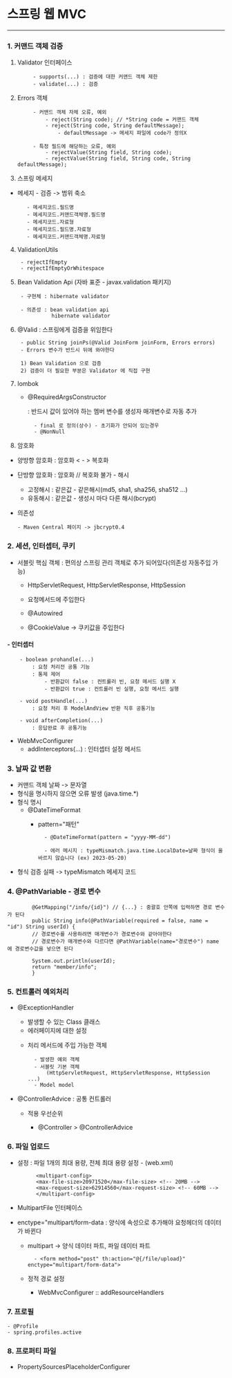 # 스프링 웹 MVC

---------------------------------------------------------------------------
### 1. 커맨드 객체 검증
1) Validator 인터페이스

            - supports(...) : 검증에 대한 커맨드 객체 제한
            - validate(...) : 검증
        
2) Errors 객체

            - 커맨드 객체 자체 오류, 예외
                - reject(String code); // *String code = 커맨드 객체
                - reject(String code, String defaultMessage);
                    - defaultMessage -> 메세지 파일에 code가 정의X

            - 특정 필드에 해당하는 오류, 예외
                - rejectValue(String field, String code);
                - rejectValue(String field, String code, String defaultMessage);

3) 스프링 메세지
- 메세지 - 검증 -> 범위 축소
   
         - 메세지코드.필드명
         - 메세지코드.커맨드객체명.필드명
         - 메세지코드.자료형
         - 메세지코드.필드명.자료형
         - 메세지코드.커맨드객체명.자료형

4) ValidationUtils

        - rejectIfEmpty
        - rejectIfEmptyOrWhitespace

5) Bean Validation Api (자바 표준 - javax.validation 패키지)

        - 구현체 : hibernate validator 

        - 의존성 : bean validation api 
                  hibernate validator

6) @Valid : 스프링에게 검증을 위임한다
   
        - public String joinPs(@Valid JoinForm joinForm, Errors errors)
        - Errors 변수가 반드시 뒤에 와야한다

        1) Bean Validation 으로 검증
        2) 검증이 더 필요한 부분은 Validator 에 직접 구현
7) lombok
    - @RequiredArgsConstructor
   
      : 반드시 값이 있어야 하는 멤버 변수를 생성자 매개변수로 자동 추가
      
            - final 로 정의(상수) - 초기화가 안되어 있는경우
            - @NonNull
8) 암호화
- 양방향 암호화 : 암호화 < - > 복호화
   

- 단방향 암호화 : 암호화 // 복호화 불가 - 해시
      
   - 고정해시 : 같은값 - 같은해시(md5, sha1, sha256, sha512 ...)
   - 유동해시 : 같은값 - 생성시 마다 다른 해시(bcrypt)
  
- 의존성
      
      - Maven Central 페이지 -> jbcrypt0.4
   
 
### 2. 세션, 인터셉터, 쿠키
- 서블릿 핵심 객체 : 편의상 스프링 관리 객체로 추가 되어있다(의존성 자동주입 가능)

    - HttpServletRequest, HttpServletResponse, HttpSession
    - 요청메서드에 주입한다
    - @Autowired

    - @CookieValue -> 쿠키값을 주입한다

#### - 인터셉터

        - boolean prohandle(...)
            : 요청 처리전 공통 기능
            : 통제 제어
                - 반환값이 false : 컨트롤러 빈, 요청 메서드 실행 X
                - 반환값이 true : 컨트롤러 빈 실행, 요청 메서드 실행

        - void postHandle(...)
            : 요청 처리 후 ModelAndView 반환 직후 공통기능

        - void afterCompletion(...)
            : 응답완료 후 공통기능

- WebMvcConfigurer 
    - addInterceptors(...) : 인터셉터 설정 메서드

### 3. 날짜 값 변환
- 커맨드 객체 날짜 -> 문자열
- 형식을 명시하지 않으면 오류 발생 (java.time.*)
- 형식 명시
  - @DateTimeFormat
    - pattern="패턴"
    
            - @DateTimeFormat(pattern = "yyyy-MM-dd")
  
            - 에러 메시지 : typeMismatch.java.time.LocalDate=날짜 형식이 올바르지 않습니다 (ex) 2023-05-20)

    
- 형식 검증 실패 -> typeMismatch 메세지 코드

### 4. @PathVariable - 경로 변수

            @GetMapping("/info/{id}") // {...} : 중괄호 안쪽에 입력하면 경로 변수가 된다
            public String info(@PathVariable(required = false, name = "id") String userId) { 
            // 경로변수를 사용하려면 매개변수가 경로변수와 같아야한다
            // 경로변수가 매개변수와 다르다면 @PathVariable(name="경로변수") name 에 경로변수값을 넣으면 된다
                                                                                    
            System.out.println(userId);
            return "member/info";
            }

### 5. 컨트롤러 예외처리

- @ExceptionHandler 
        
    - 발생할 수 있는 Class 클래스
    - 에러페이지에 대한 설정
  
  * 처리 메서드에 주입 가능한 객체

          - 발생한 예외 객체
          - 서블릿 기본 객체
              (HttpServletRequest, HttpServletResponse, HttpSession ...)
          - Model model

- @ControllerAdvice : 공통 컨트롤러

    - 적용 우선순위
        
        - @Controller > @ControllerAdvice

### 6. 파일 업로드
- 설정 : 파일 1개의 최대 용량, 전체 최대 용량 설정 - (web.xml)

            <multipart-config>
            <max-file-size>20971520</max-file-size> <!-- 20MB -->
            <max-request-size>62914560</max-request-size> <!-- 60MB -->
            </multipart-config>
- MultipartFile 인터페이스


- enctype="multipart/form-data : 양식에 속성으로 추가해야 요청헤더의 데이터가 바뀐다
    
    - multipart -> 양식 데이터 파트, 파일 데이터 파트
  
            - <form method="post" th:action="@{/file/upload}" enctype="multipart/form-data">
    - 정적 경로 설정
    
        - WebMvcConfigurer :: addResourceHandlers

### 7. 프로필
    - @Profile
    - spring.profiles.active

### 8. 프로퍼티 파일

- PropertySourcesPlaceholderConfigurer
